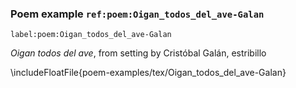 ### Poem example `ref:poem:Oigan_todos_del_ave-Galan`
`label:poem:Oigan_todos_del_ave-Galan`

*Oigan todos del ave*, from setting by Cristóbal Galán, estribillo

\includeFloatFile{poem-examples/tex/Oigan_todos_del_ave-Galan}

